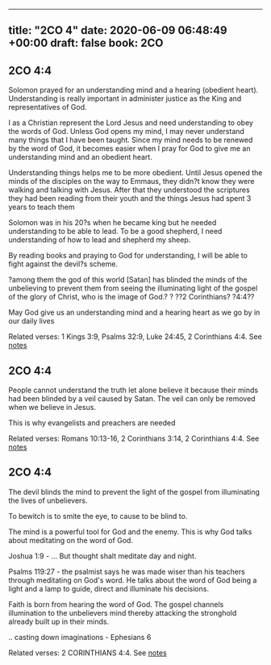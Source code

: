 
---
title: "2CO 4"
date: 2020-06-09 06:48:49 +00:00
draft: false
book: 2CO
---

## 2CO 4:4

Solomon prayed for an understanding mind and a hearing (obedient heart). Understanding is really important in administer justice as the King and representatives of God.

I as a Christian represent the Lord Jesus and need understanding to obey the words of God. Unless God opens my mind, I may never understand many things that I have been taught. Since my mind needs to be renewed by the word of God, it becomes easier when I pray for God to give me an understanding mind and an obedient heart.

Understanding things helps me to be more obedient. Until Jesus opened the minds of the disciples on the way to Emmaus, they didn?t know they were walking and talking with Jesus. After that they understood the scriptures they had been reading from their youth and the things Jesus had spent 3 years to teach them

Solomon was in his 20?s when he became king but he needed understanding to be able to lead. To be a good shepherd, I need understanding of how to lead and shepherd my sheep.

By reading books and praying to God for understanding, I will be able to fight against the devil?s scheme.


?among them the god of this world [Satan] has blinded the minds of the unbelieving to prevent them from seeing the illuminating light of the gospel of the glory of Christ, who is the image of God.?
? ??2 Corinthians? ?4:4??

May God give us an understanding mind and a hearing heart as we go by in our daily lives

Related verses: 1 Kings 3:9, Psalms 32:9, Luke 24:45, 2 Corinthians 4:4. See [notes](https://my.bible.com/notes/3447963928742322447)


## 2CO 4:4

People cannot understand the truth let alone believe it because their minds had been blinded by a veil caused by Satan. The veil can only be removed when we believe in Jesus.

This is why evangelists and preachers are needed

Related verses: Romans 10:13-16, 2 Corinthians 3:14, 2 Corinthians 4:4. See [notes](https://my.bible.com/notes/3183555190901695401)


## 2CO 4:4

The devil blinds the mind to prevent the light of the gospel from illuminating the lives of unbelievers.

To bewitch is to smite the eye, to cause to be blind to.

The mind is a powerful tool for God and the enemy. This is why God talks about meditating on the word of God.

Joshua 1:9 - ... But thought shalt meditate day and night.

Psalms 119:27 - the psalmist says he was made wiser than his teachers through meditating on God's word. He talks about the word of God being a light and a lamp to guide, direct and illuminate his decisions.

Faith is born from hearing the word of God. The gospel channels illumination to the unbelievers mind thereby attacking the stronghold already built up in their minds.

.. casting down imaginations - Ephesians 6

Related verses: 2 CORINTHIANS 4:4. See [notes](https://my.bible.com/notes/2978341373755515850)

